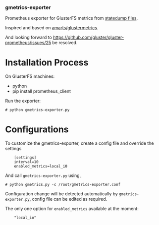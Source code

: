 ### gmetrics-exporter

Prometheus exporter for GlusterFS metrics from [statedump files](https://docs.gluster.org/en/latest/Troubleshooting/statedump/).

Inspired and based on [amarts/glustermetrics](https://github.com/amarts/glustermetrics).

And looking forward to https://github.com/gluster/gluster-prometheus/issues/25 be resolved.

# Installation Process

On GlusterFS machines:
- python
- pip install prometheus_client

Run the exporter:

```
# python gmetrics-exporter.py
```

# Configurations
To customize the gmetrics-exporter, create a config file and override the settings

        [settings]
        interval=10
        enabled_metrics=local_i0

And call `gmetrics-exporter.py` using,

```
# python gmetrics.py -c /root/gmetrics-exporter.conf
```

Configuration change will be detected automatically by `gmetrics-exporter.py`, config
file can be edited as required.

The only one option for `enabled_metrics` available at the moment:

```
    "local_io"
```

